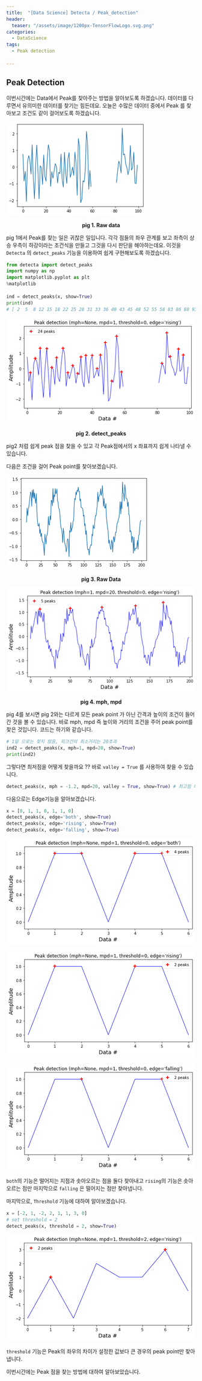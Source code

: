 ```yaml
---
title:  "[Data Science] Detecta / Peak_detection"
header:
  teaser: "/assets/image/1200px-TensorFlowLogo.svg.png"
categories: 
  - DataScience
tags:
  - Peak detection
  
---
```

## Peak Detection

이번시간에는 Data에서 Peak를 찾아주는 방법을 알아보도록 하겠습니다. 데이터를 다루면서 유의미한 데이터를 찾기는 힘든데요. 오늘은 수많은 데이터 중에서 Peak 를 찾아보고 조건도 같이 걸어보도록 하겠습니다.



![img](../../assets/image/029A007D-68F2-4E7F-A58D-30DE617C36D4.png)

<p align='center'><b>pig 1. Raw data</b></p>

pig 1에서 Peak를 찾는 일은 귀찮은 일입니다. 각각 점들의 좌우 관계를 보고 좌측이 상승 우측이 하강이라는 조건식을 만들고 그것을 다시 판단을 해야하는데요. 이것을 `Detecta` 의 `detect_peaks` 기능을 이용하여 쉽게 구현해보도록 하겠습니다.

``` python
from detecta import detect_peaks
import numpy as np
import matplotlib.pyplot as plt
%matplotlib 

ind = detect_peaks(x, show=True)
print(ind)
# [ 2  5  8 12 15 18 22 25 28 31 33 36 40 43 45 48 52 55 58 83 86 88 93 96]

```

![img](../../assets/image/CAC57FE8-72E8-408F-8A25-AFC79A995317.png)

<p align='center'><b>pig 2. detect_peaks</b></p>

pig2 처럼 쉽게 peak 점을 찾을 수 있고 각 Peak점에서의 x 좌표까지 쉽게 나타낼 수 있습니다.

다음은 조건을 걸어 Peak point를 찾아보겠습니다.

![img](../../assets/image/588755F9-57BF-4584-A1FC-3432B9AC6946.png)

<p align='center'><b>pig 3. Raw Data</b></p>

![img](../../assets/image/232F1317-195A-4F9B-8AAD-758B2EEBFE91.png)

<p align='center'><b>pig 4. mph, mpd </b></p>

pig 4를 보시면 pig 2와는 다르게 모든 peak point 가 아닌 간격과 높이의 조건이 들어간 것을 볼 수 있습니다. 바로 mph, mpd 즉 높이와 거리의 조건을 주어 peak point를 찾은 것입니다. 코드는 하기와 같습니다.

``` python
# 1밑 으로는 찾지 않음, 피크간의 최소거리는 20초과
ind2 = detect_peaks(x, mph=1, mpd=20, show=True)  
print(ind2)
```

그렇다면 최저점을 어떻게 찾을까요 ?? 바로 `valley = True` 를 사용하여 찾을 수 있습니다. 

```python
detect_peaks(x, mph = -1.2, mpd=20, valley = True, show=True) # 최고점 대신에 최저점을 찾음
```

다음으로는 Edge기능을 알아보겠습니다.

``` python
x = [0, 1, 1, 0, 1, 1, 0]
detect_peaks(x, edge='both', show=True)
detect_peaks(x, edge='rising', show=True)
detect_peaks(x, edge='falling', show=True) 
```

![img](../../assets/image/FCF95166-4BB2-4FD4-B529-D60709297732.png)

![img](../../assets/image/3643C5F0-B576-4C82-9745-7FEB211B3057.png)

![img](../../assets/image/6E5DA07C-D69E-4269-82B8-04106409E15D.png)

`both`의 기능은 떨어지는 지점과 솟아오르는 점을 둘다 찾아내고 `rising`의 기능은 솟아오르는 점만 마지막으로 `falling` 은 떨어지는 점만 찾아냅니다.



마지막으로, `Threshold` 기능에 대하여 알아보겠습니다.

```python
x = [-2, 1, -2, 2, 1, 1, 3, 0]
# set threshold = 2
detect_peaks(x, threshold = 2, show=True)
```

![img](../../assets/image/FA4A12B5-D0DA-40B9-812A-82B5600AD798.png)



`threshold` 기능은 Peak의 좌우의 차이가 설정한 값보다 큰 경우의 peak point만 찾아냅니다.

이번시간에는 Peak 점을 찾는 방법에 대하여 알아보았습니다.
